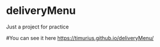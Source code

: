 # deliveryMenu
Just a project for practice 

#You can see it here
https://timurius.github.io/deliveryMenu/
